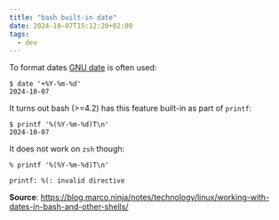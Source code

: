 ```yaml
---
title: "bash built-in date"
date: 2024-10-07T15:12:20+02:00
tags:
  - dev
---
```


To format dates [GNU
date](https://www.gnu.org/software/coreutils/manual/html_node/Examples-of-date.html)
is often used:

```shell
$ date '+%Y-%m-%d'
2024-10-07
```

It turns out bash (>=4.2) has this feature built-in as part of `printf`:


```shell
$ printf '%(%Y-%m-%d)T\n'
2024-10-07
```

It does not work on `zsh` though:

```shell
% printf '%(%Y-%m-%d)T\n'

printf: %(: invalid directive
```

**Source**: https://blog.marco.ninja/notes/technology/linux/working-with-dates-in-bash-and-other-shells/
